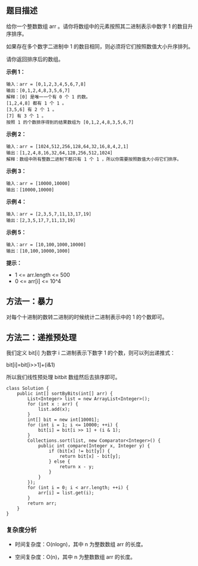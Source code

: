 ## 题目描述

给你一个整数数组 arr 。请你将数组中的元素按照其二进制表示中数字 1 的数目升序排序。

如果存在多个数字二进制中 1 的数目相同，则必须将它们按照数值大小升序排列。

请你返回排序后的数组。

**示例 1：**

```
输入：arr = [0,1,2,3,4,5,6,7,8]
输出：[0,1,2,4,8,3,5,6,7]
解释：[0] 是唯一一个有 0 个 1 的数。
[1,2,4,8] 都有 1 个 1 。
[3,5,6] 有 2 个 1 。
[7] 有 3 个 1 。
按照 1 的个数排序得到的结果数组为 [0,1,2,4,8,3,5,6,7]
```

**示例 2：**

```
输入：arr = [1024,512,256,128,64,32,16,8,4,2,1]
输出：[1,2,4,8,16,32,64,128,256,512,1024]
解释：数组中所有整数二进制下都只有 1 个 1 ，所以你需要按照数值大小将它们排序。
```

**示例 3：**

```
输入：arr = [10000,10000]
输出：[10000,10000]
```

**示例 4：**

```
输入：arr = [2,3,5,7,11,13,17,19]
输出：[2,3,5,17,7,11,13,19]
```

**示例 5：**

```
输入：arr = [10,100,1000,10000]
输出：[10,100,10000,1000]
```

**提示：**

- 1 <= arr.length <= 500
- 0 <= arr[i] <= 10^4

## 方法一：暴力

对每个十进制的数转二进制的时候统计二进制表示中的 1 的个数即可。

## 方法二：递推预处理
我们定义 bit[i] 为数字 i 二进制表示下数字 1 的个数，则可以列出递推式：

bit[i]=bit[i>>1]+(i&1)

所以我们线性预处理 bitbit 数组然后去排序即可。

```
class Solution {
    public int[] sortByBits(int[] arr) {
        List<Integer> list = new ArrayList<Integer>();
        for (int x : arr) {
            list.add(x);
        }
        int[] bit = new int[10001];
        for (int i = 1; i <= 10000; ++i) {
            bit[i] = bit[i >> 1] + (i & 1);
        }
        Collections.sort(list, new Comparator<Integer>() {
            public int compare(Integer x, Integer y) {
                if (bit[x] != bit[y]) {
                    return bit[x] - bit[y];
                } else {
                    return x - y;
                }
            }
        });
        for (int i = 0; i < arr.length; ++i) {
            arr[i] = list.get(i);
        }
        return arr;
    }
}
```

### 复杂度分析

- 时间复杂度：O(nlogn)，其中 n 为整数数组 arr 的长度。

- 空间复杂度：O(n)，其中 n 为整数数组 arr 的长度。

